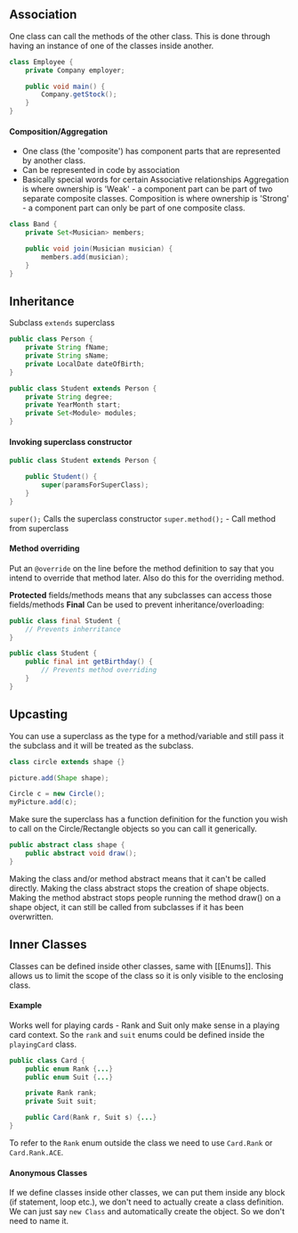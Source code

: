 ## Association
One class can call the methods of the other class.
This is done through having an instance of one of the classes inside another.
```java
class Employee {
	private Company employer;

	public void main() {
		Company.getStock();
	}
}
```

#### Composition/Aggregation
- One class (the 'composite') has component parts that are represented by another class.
- Can be represented in code by association
- Basically special words for certain Associative relationships
Aggregation is where ownership is 'Weak' - a component part can be part of two separate composite classes.
Composition is where ownership is 'Strong' - a component part can only be part of one composite class.
```java
class Band {
	private Set<Musician> members;

	public void join(Musician musician) {
		members.add(musician);
	}
}
```

## Inheritance
Subclass `extends` superclass
```java
public class Person {
	private String fName;
	private String sName;
	private LocalDate dateOfBirth;
}

public class Student extends Person {
	private String degree;
	private YearMonth start;
	private Set<Module> modules;
}
```

#### Invoking superclass constructor
```java
public class Student extends Person {

	public Student() {
		super(paramsForSuperClass);
	}
}
```
`super();` Calls the superclass constructor
`super.method();` - Call method from superclass

#### Method overriding
Put an `@override` on the line before the method definition to say that you intend to override that method later. Also do this for the overriding method.

**Protected** fields/methods means that any subclasses can access those fields/methods
**Final** Can be used to prevent inheritance/overloading:
```java
public class final Student {
	// Prevents inherritance
}

public class Student {
	public final int getBirthday() {
		// Prevents method overriding
	}
}
```

## Upcasting
You can use a superclass as the type for a method/variable and still pass it the subclass and it will be treated as the subclass.
```java
class circle extends shape {}

picture.add(Shape shape);

Circle c = new Circle();
myPicture.add(c);
```
Make sure the superclass has a function definition for the function you wish to call on the Circle/Rectangle objects so you can call it generically.
```java
public abstract class shape {
	public abstract void draw();
}
```
Making the class and/or method abstract means that it can't be called directly. Making the class abstract stops the creation of shape objects. Making the method abstract stops people running the method draw() on a shape object, it can still be called from subclasses if it has been overwritten.

## Inner Classes
Classes can be defined inside other classes, same with [[Enums]]. This allows us to limit the scope of the class so it is only visible to the enclosing class.

#### Example
Works well for playing cards - Rank and Suit only make sense in a playing card context. So the `rank` and `suit` enums could be defined inside the `playingCard` class.

```java
public class Card {
	public enum Rank {...}
	public enum Suit {...}

	private Rank rank;
	private Suit suit;

	public Card(Rank r, Suit s) {...}
}
```
To refer to the `Rank` enum outside the class we need to use `Card.Rank` or `Card.Rank.ACE`.

#### Anonymous Classes
If we define classes inside other classes, we can put them inside any block (if statement, loop etc.), we don't need to actually create a class definition. We can just say `new Class` and automatically create the object. So we don't need to name it.